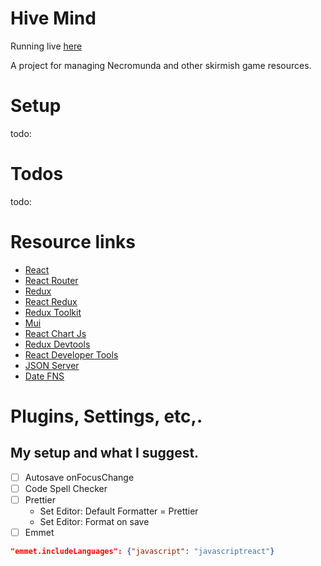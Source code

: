# Hive Mind

Running live [here](https://hivemind-ley1.onrender.com/)

A project for managing Necromunda and other skirmish game resources.

# Setup

todo:

# Todos

todo:

# Resource links

- [React](https://reactjs.org/)
- [React Router](https://reactrouter.com)
- [Redux](https://redux.js.org/)
- [React Redux](https://react-redux.js.org/)
- [Redux Toolkit](https://redux-toolkit.js.org/)
- [Mui](https://mui.com/)
- [React Chart Js](https://github.com/reactchartjs/react-chartjs-2)
- [Redux Devtools](https://github.com/reduxjs/redux-devtools)
- [React Developer Tools](https://chrome.google.com/webstore/detail/react-developer-tools/fmkadmapgofadopljbjfkapdkoienihi?hl=en)
- [JSON Server](https://github.com/typicode/json-server)
- [Date FNS](https://date-fns.org)

# Plugins, Settings, etc,.

## My setup and what I suggest.

- [ ] Autosave onFocusChange
- [ ] Code Spell Checker
- [ ] Prettier
  - Set Editor: Default Formatter = Prettier
  - Set Editor: Format on save
- [ ] Emmet

```json
"emmet.includeLanguages": {"javascript": "javascriptreact"}
```
